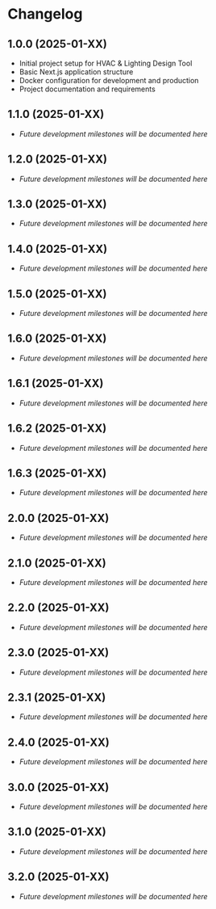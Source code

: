 # Changelog

## 1.0.0 (2025-01-XX)
- Initial project setup for HVAC & Lighting Design Tool
- Basic Next.js application structure
- Docker configuration for development and production
- Project documentation and requirements

## 1.1.0 (2025-01-XX)
- _Future development milestones will be documented here_

## 1.2.0 (2025-01-XX)
- _Future development milestones will be documented here_

## 1.3.0 (2025-01-XX)
- _Future development milestones will be documented here_

## 1.4.0 (2025-01-XX)
- _Future development milestones will be documented here_

## 1.5.0 (2025-01-XX)
- _Future development milestones will be documented here_

## 1.6.0 (2025-01-XX)
- _Future development milestones will be documented here_

## 1.6.1 (2025-01-XX)
- _Future development milestones will be documented here_

## 1.6.2 (2025-01-XX)
- _Future development milestones will be documented here_

## 1.6.3 (2025-01-XX)
- _Future development milestones will be documented here_

## 2.0.0 (2025-01-XX)
- _Future development milestones will be documented here_

## 2.1.0 (2025-01-XX)
- _Future development milestones will be documented here_

## 2.2.0 (2025-01-XX)
- _Future development milestones will be documented here_

## 2.3.0 (2025-01-XX)
- _Future development milestones will be documented here_

## 2.3.1 (2025-01-XX)
- _Future development milestones will be documented here_

## 2.4.0 (2025-01-XX)
- _Future development milestones will be documented here_

## 3.0.0 (2025-01-XX)
- _Future development milestones will be documented here_

## 3.1.0 (2025-01-XX)
- _Future development milestones will be documented here_

## 3.2.0 (2025-01-XX)
- _Future development milestones will be documented here_


